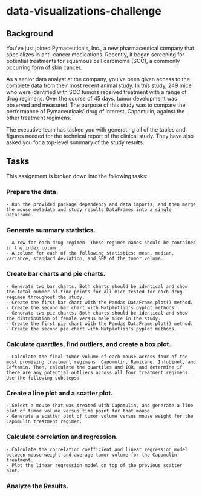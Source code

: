 # data-visualizations-challenge

## Background
You've just joined Pymaceuticals, Inc., a new pharmaceutical company that specializes in anti-cancer medications. Recently, it began screening for potential treatments for squamous cell carcinoma (SCC), a commonly occurring form of skin cancer.

As a senior data analyst at the company, you've been given access to the complete data from their most recent animal study. In this study, 249 mice who were identified with SCC tumors received treatment with a range of drug regimens. Over the course of 45 days, tumor development was observed and measured. The purpose of this study was to compare the performance of Pymaceuticals’ drug of interest, Capomulin, against the other treatment regimens.

The executive team has tasked you with generating all of the tables and figures needed for the technical report of the clinical study. They have also asked you for a top-level summary of the study results.

## Tasks
This assignment is broken down into the following tasks:

### Prepare the data.
    - Run the provided package dependency and data imports, and then merge the mouse_metadata and study_results DataFrames into a single DataFrame.

### Generate summary statistics.
    - A row for each drug regimen. These regimen names should be contained in the index column.
    - A column for each of the following statistics: mean, median, variance, standard deviation, and SEM of the tumor volume.

### Create bar charts and pie charts.
    - Generate two bar charts. Both charts should be identical and show the total number of time points for all mice tested for each drug regimen throughout the study.
    - Create the first bar chart with the Pandas DataFrame.plot() method.
    - Create the second bar chart with Matplotlib's pyplot methods.
    - Generate two pie charts. Both charts should be identical and show the distribution of female versus male mice in the study.
    - Create the first pie chart with the Pandas DataFrame.plot() method.
    - Create the second pie chart with Matplotlib's pyplot methods.
### Calculate quartiles, find outliers, and create a box plot.
    - Calculate the final tumor volume of each mouse across four of the most promising treatment regimens: Capomulin, Ramicane, Infubinol, and Ceftamin. Then, calculate the quartiles and IQR, and determine if there are any potential outliers across all four treatment regimens. Use the following substeps:
    
### Create a line plot and a scatter plot.
    - Select a mouse that was treated with Capomulin, and generate a line plot of tumor volume versus time point for that mouse.
    - Generate a scatter plot of tumor volume versus mouse weight for the Capomulin treatment regimen.
### Calculate correlation and regression.
    - Calculate the correlation coefficient and linear regression model between mouse weight and average tumor volume for the Capomulin treatment.
    - Plot the linear regression model on top of the previous scatter plot.
### Analyze the Results.